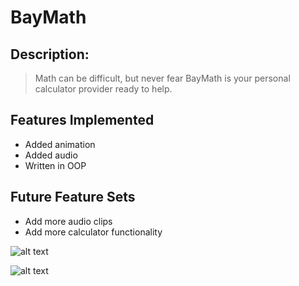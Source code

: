 # BayMath

## Description:

> Math can be difficult, but never fear BayMath is your personal calculator provider ready to help.

## Features Implemented

- Added animation <br>
- Added audio <br>
- Written in OOP

## Future Feature Sets

- Add more audio clips <br>
- Add more calculator functionality

![alt text](https://cloud.githubusercontent.com/assets/16481856/14808815/4fabac00-0b3d-11e6-905c-6c1176d967f8.png "Old Baymath")

![alt text](https://cloud.githubusercontent.com/assets/16481856/14808825/5b59b646-0b3d-11e6-9925-85a133743f3b.png "New Baymath")